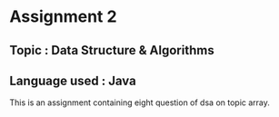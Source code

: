 <h1>Assignment 2</h1>
<h2>Topic : Data Structure & Algorithms</h2>
<h2>Language used : Java</h2>

<p>This is an assignment containing eight question of dsa on topic array.</p>

